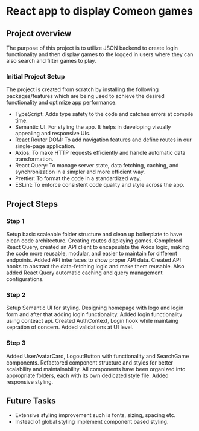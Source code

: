 # React app to display Comeon games

## Project overview

The purpose of this project is to utilize JSON backend to create login functionality and then display games to the logged in users where they can also search and filter games to play.

### Initial Project Setup

The project is created from scratch by installing the following packages/features which are being used to achieve the desired functionality and optimize app performance.

- TypeScript: Adds type safety to the code and catches errors at compile time.
- Semantic UI: For styling the app. It helps in developing visually appealing and responsive UIs.
- React Router DOM: To add navigation features and define routes in our single-page application.
- Axios: To make HTTP requests efficiently and handle automatic data transformation.
- React Query: To manage server state, data fetching, caching, and synchronization in a simpler and more efficient way.
- Prettier: To format the code in a standardized way.
- ESLint: To enforce consistent code quality and style across the app.

## Project Steps

### Step 1

Setup basic scaleable folder structure and clean up boilerplate to have clean code architecture. Creating routes displaying games. Completed React Query, created an API client to encapsulate the Axios logic, making the code more reusable, modular, and easier to maintain for different endpoints. Added API interfaces to show proper API data. Created API hooks to abstract the data-fetching logic and make them reusable. Also added React Query automatic caching and query management configurations.

### Step 2

Setup Semantic UI for styling. Designing homepage with logo and login form and after that adding login functionality. Added login functionality using conteact api. Created AuthContext, Login hook while maintaing sepration of concern. Added validations at UI level.

### Step 3

Added UserAvatarCard, LogoutButton with functionality and SearchGame components. Refactored component structure and styles for better scalability and maintainability. All components have been organized into appropriate folders, each with its own dedicated style file. Added responsive styling.

## Future Tasks

- Extensive styling improvement such is fonts, sizing, spacing etc.
- Instead of global styling implement component based styling.
